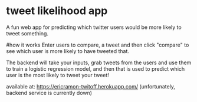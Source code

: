 # tweet likelihood app
A fun web app for predicting which twitter users would be more likely to tweet something.

#how it works
Enter users to compare, a tweet and then click "compare" to see which user is more likely to have tweeted that.

The backend will take your inputs, grab tweets from the users and use them to train a logistic regression model, and then that is used to predict which user is the most likely to tweet your tweet!

available at: https://ericramon-twitoff.herokuapp.com/
(unfortunately, backend service is currently down)
